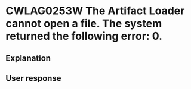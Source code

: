 # CWLAG0253W The Artifact Loader cannot open a file. The system returned the following error: 0.

## Explanation

## User response